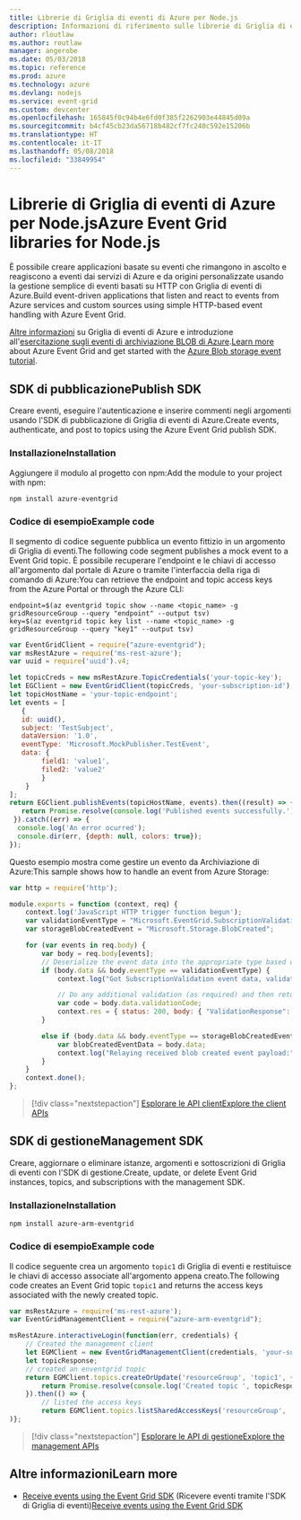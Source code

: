 ```yaml
---
title: Librerie di Griglia di eventi di Azure per Node.js
description: Informazioni di riferimento sulle librerie di Griglia di eventi di Azure per Node.js
author: rloutlaw
ms.author: routlaw
manager: angerobe
ms.date: 05/03/2018
ms.topic: reference
ms.prod: azure
ms.technology: azure
ms.devlang: nodejs
ms.service: event-grid
ms.custom: devcenter
ms.openlocfilehash: 165845f0c94b4e6fd0f385f2262903e44845d09a
ms.sourcegitcommit: b4cf45cb23da56718b482cf7fc240c592e15206b
ms.translationtype: HT
ms.contentlocale: it-IT
ms.lasthandoff: 05/08/2018
ms.locfileid: "33849954"
---
```

# <a name="azure-event-grid-libraries-for-nodejs"></a><span data-ttu-id="73c9e-103">Librerie di Griglia di eventi di Azure per Node.js</span><span class="sxs-lookup"><span data-stu-id="73c9e-103">Azure Event Grid libraries for Node.js</span></span>

<span data-ttu-id="73c9e-104">È possibile creare applicazioni basate su eventi che rimangono in ascolto e reagiscono a eventi dai servizi di Azure e da origini personalizzate usando la gestione semplice di eventi basati su HTTP con Griglia di eventi di Azure.</span><span class="sxs-lookup"><span data-stu-id="73c9e-104">Build event-driven applications that listen and react to events from Azure services and custom sources using simple HTTP-based event handling with Azure Event Grid.</span></span>

<span data-ttu-id="73c9e-105">[Altre informazioni](/azure/event-grid/overview) su Griglia di eventi di Azure e introduzione all'[esercitazione sugli eventi di archiviazione BLOB di Azure](/azure/storage/blobs/storage-blob-event-quickstart).</span><span class="sxs-lookup"><span data-stu-id="73c9e-105">[Learn more](/azure/event-grid/overview) about Azure Event Grid and get started with the [Azure Blob storage event tutorial](/azure/storage/blobs/storage-blob-event-quickstart).</span></span> 

## <a name="publish-sdk"></a><span data-ttu-id="73c9e-106">SDK di pubblicazione</span><span class="sxs-lookup"><span data-stu-id="73c9e-106">Publish SDK</span></span>

<span data-ttu-id="73c9e-107">Creare eventi, eseguire l'autenticazione e inserire commenti negli argomenti usando l'SDK di pubblicazione di Griglia di eventi di Azure.</span><span class="sxs-lookup"><span data-stu-id="73c9e-107">Create events, authenticate, and post to topics using the Azure Event Grid publish SDK.</span></span>

### <a name="installation"></a><span data-ttu-id="73c9e-108">Installazione</span><span class="sxs-lookup"><span data-stu-id="73c9e-108">Installation</span></span>

<span data-ttu-id="73c9e-109">Aggiungere il modulo al progetto con npm:</span><span class="sxs-lookup"><span data-stu-id="73c9e-109">Add the module to your project with npm:</span></span>

```bash
npm install azure-eventgrid
```

### <a name="example-code"></a><span data-ttu-id="73c9e-110">Codice di esempio</span><span class="sxs-lookup"><span data-stu-id="73c9e-110">Example code</span></span>

<span data-ttu-id="73c9e-111">Il segmento di codice seguente pubblica un evento fittizio in un argomento di Griglia di eventi.</span><span class="sxs-lookup"><span data-stu-id="73c9e-111">The following code segment publishes a mock event to a Event Grid topic.</span></span> <span data-ttu-id="73c9e-112">È possibile recuperare l'endpoint e le chiavi di accesso all'argomento dal portale di Azure o tramite l'interfaccia della riga di comando di Azure:</span><span class="sxs-lookup"><span data-stu-id="73c9e-112">You can retrieve the endpoint and topic access keys from the Azure Portal or through the Azure CLI:</span></span>

```azurecli-interactive
endpoint=$(az eventgrid topic show --name <topic_name> -g gridResourceGroup --query "endpoint" --output tsv)
key=$(az eventgrid topic key list --name <topic_name> -g gridResourceGroup --query "key1" --output tsv)
```

```javascript
var EventGridClient = require("azure-eventgrid");
var msRestAzure = require('ms-rest-azure');
var uuid = require('uuid').v4;

let topicCreds = new msRestAzure.TopicCredentials('your-topic-key');
let EGClient = new EventGridClient(topicCreds, 'your-subscription-id');
let topicHostName = 'your-topic-endpoint';
let events = [
   {
   id: uuid(),
   subject: 'TestSubject',
   dataVersion: '1.0',
   eventType: 'Microsoft.MockPublisher.TestEvent',
   data: {
        field1: 'value1',
        filed2: 'value2'
        }
    }
];
return EGClient.publishEvents(topicHostName, events).then((result) => {
   return Promise.resolve(console.log('Published events successfully.'));
 }).catch((err) => {
  console.log('An error ocurred');
  console.dir(err, {depth: null, colors: true});
});
```

<span data-ttu-id="73c9e-113">Questo esempio mostra come gestire un evento da Archiviazione di Azure:</span><span class="sxs-lookup"><span data-stu-id="73c9e-113">This sample shows how to handle an event from Azure Storage:</span></span>

```javascript
var http = require('http');

module.exports = function (context, req) {
    context.log('JavaScript HTTP trigger function begun');
    var validationEventType = "Microsoft.EventGrid.SubscriptionValidationEvent";
    var storageBlobCreatedEvent = "Microsoft.Storage.BlobCreated";

    for (var events in req.body) {
        var body = req.body[events];
        // Deserialize the event data into the appropriate type based on event type  
        if (body.data && body.eventType == validationEventType) {
            context.log("Got SubscriptionValidation event data, validation code: " + body.data.validationCode + " topic: " + body.topic);

            // Do any additional validation (as required) and then return back the below response
            var code = body.data.validationCode;
            context.res = { status: 200, body: { "ValidationResponse": code } };
        }

        else if (body.data && body.eventType == storageBlobCreatedEvent) {
            var blobCreatedEventData = body.data;
            context.log("Relaying received blob created event payload:" + JSON.stringify(blobCreatedEventData));
        }
    }
    context.done();
};
```

> [!div class="nextstepaction"]
> [<span data-ttu-id="73c9e-114">Esplorare le API client</span><span class="sxs-lookup"><span data-stu-id="73c9e-114">Explore the client APIs</span></span>](/javascript/api/overview/azure/eventgrid/client)

## <a name="management-sdk"></a><span data-ttu-id="73c9e-115">SDK di gestione</span><span class="sxs-lookup"><span data-stu-id="73c9e-115">Management SDK</span></span>

<span data-ttu-id="73c9e-116">Creare, aggiornare o eliminare istanze, argomenti e sottoscrizioni di Griglia di eventi con l'SDK di gestione.</span><span class="sxs-lookup"><span data-stu-id="73c9e-116">Create, update, or delete Event Grid instances, topics, and subscriptions with the management SDK.</span></span>

### <a name="installation"></a><span data-ttu-id="73c9e-117">Installazione</span><span class="sxs-lookup"><span data-stu-id="73c9e-117">Installation</span></span>

```
npm install azure-arm-eventgrid
```

### <a name="example-code"></a><span data-ttu-id="73c9e-118">Codice di esempio</span><span class="sxs-lookup"><span data-stu-id="73c9e-118">Example code</span></span>

<span data-ttu-id="73c9e-119">Il codice seguente crea un argomento `topic1` di Griglia di eventi e restituisce le chiavi di accesso associate all'argomento appena creato.</span><span class="sxs-lookup"><span data-stu-id="73c9e-119">The following code creates an Event Grid topic `topic1` and returns the access keys associated with the newly created topic.</span></span>

```javascript
var msRestAzure = require('ms-rest-azure');
var EventGridManagementClient = require("azure-arm-eventgrid");

msRestAzure.interactiveLogin(function(err, credentials) {
    // Created the management client
    let EGMClient = new EventGridManagementClient(credentials, 'your-subscription-id');
    let topicResponse;
    // created an enventgrid topic
    return EGMClient.topics.createOrUpdate('resourceGroup', 'topic1', { location: 'westus' }).then((topicResponse) => {
        return Promise.resolve(console.log('Created topic ', topicResponse));
    }).then(() => {
        // listed the access keys
        return EGMClient.topics.listSharedAccessKeys('resourceGroup', 'topic1')}
)};
```

> [!div class="nextstepaction"]
> [<span data-ttu-id="73c9e-120">Esplorare le API di gestione</span><span class="sxs-lookup"><span data-stu-id="73c9e-120">Explore the management APIs</span></span>](/javascript/api/overview/azure/eventgrid/management)

## <a name="learn-more"></a><span data-ttu-id="73c9e-121">Altre informazioni</span><span class="sxs-lookup"><span data-stu-id="73c9e-121">Learn more</span></span>

- <span data-ttu-id="73c9e-122">[Receive events using the Event Grid SDK](/azure/event-grid/receive-events) (Ricevere eventi tramite l'SDK di Griglia di eventi)</span><span class="sxs-lookup"><span data-stu-id="73c9e-122">[Receive events using the Event Grid SDK](/azure/event-grid/receive-events)</span></span>